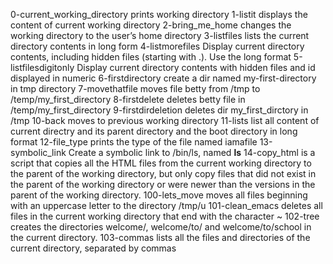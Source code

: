 0-current_working_directory prints working directory
1-listit displays the content of current working directory
2-bring_me_home changes the working directory to the user’s home directory
3-listfiles lists the current directory contents in long form
4-listmorefiles Display current directory contents, including hidden files (starting with .). Use the long format
5-listfilesdigitonly Display current directory contents with hidden files and id displayed in numeric
6-firstdirectory create a dir named my-first-directory in tmp directory
7-movethatfile moves file betty from /tmp to /temp/my_first_directory
8-firstdelete deletes betty file in /temp/my_first_directory
9-firstdirdeletion deletes dir my_first_dirctory in /tmp
10-back moves to previous working directory
11-lists list all content of current directry and its parent directory and the boot directory in long format
12-file_type prints the type of the file named iamafile
13-symbolic_link Create a symbolic link to /bin/ls, named __ls__
14-copy_html is a script that copies all the HTML files from the current working directory to the parent of the working directory, but only copy files that did not exist in the parent of the working directory or were newer than the versions in the parent of the working directory.
100-lets_move  moves all files beginning with an uppercase letter to the directory /tmp/u
101-clean_emacs deletes all files in the current working directory that end with the character ~
102-tree  creates the directories welcome/, welcome/to/ and welcome/to/school in the current directory.
103-commas  lists all the files and directories of the current directory, separated by commas 
